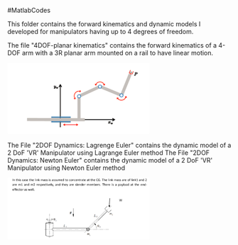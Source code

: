 #MatlabCodes

This folder contains the forward kinematics and dynamic models I developed for manipulators having up to 4 degrees of freedom.


The file "4DOF-planar kinematics" contains the forward kinematics of a 4- DOF arm with a 3R planar arm mounted on a rail to have linear motion.

<img src ="https://github.com/TD0013/ManipulatorRobotics/blob/main/MatlabCodes/4-DOF%20Robot.png"
     width="320" alt="4-DOF Robot">

The File "2DOF Dynamics: Lagrenge Euler" contains the dynamic model of a 2 DoF 'VR' Manipulator using Lagrange Euler method
The File "2DOF Dynamics: Newton Euler" contains the dynamic model of a 2 DoF 'VR' Manipulator using Newton Euler method

<img src ="https://github.com/TD0013/ManipulatorRobotics/blob/main/MatlabCodes/2DOF-Robot.png"
     width="320" alt="2-DOF Robot">


